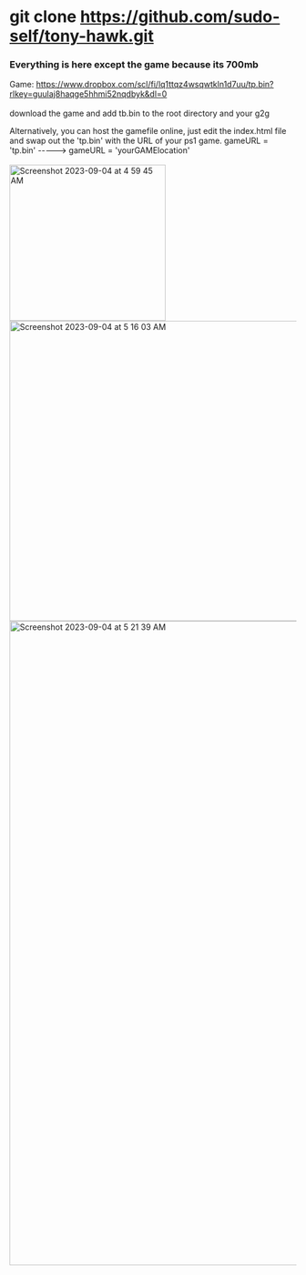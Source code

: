 # git clone https://github.com/sudo-self/tony-hawk.git
### Everything is here except the game because its 700mb<br>
Game: https://www.dropbox.com/scl/fi/lq1ttqz4wsqwtkln1d7uu/tp.bin?rlkey=guulaj8haqge5hhmi52nqdbyk&dl=0  <br><br>
download the game and add tb.bin to the root directory and your g2g<br>

Alternatively, you can host the gamefile online, just edit the index.html file and swap out the 'tp.bin' with the URL of your ps1 game.  gameURL = 'tp.bin' ----->  gameURL = 'yourGAMElocation'  <br><br>
<img width="274" alt="Screenshot 2023-09-04 at 4 59 45 AM" src="https://github.com/sudo-self/tony-hawk/assets/119916323/f07c6e69-fb27-4bc3-8d33-922d46a06cde"><br>
<img width="527" alt="Screenshot 2023-09-04 at 5 16 03 AM" src="https://github.com/sudo-self/tony-hawk/assets/119916323/6d6e8b6d-33c3-4880-834d-af978b54e3f4"><br>
<img width="1131" alt="Screenshot 2023-09-04 at 5 21 39 AM" src="https://github.com/sudo-self/tony-hawk/assets/119916323/aba68cc5-3be6-4155-b834-2a8b6330f67a">

